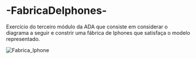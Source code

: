 # -FabricaDeIphones-
Exercício do terceiro módulo da ADA que consiste em considerar o diagrama a seguir e constrir uma fábrica de Iphones que satisfaça o modelo representado.

![Fabrica_Iphone](https://user-images.githubusercontent.com/35942596/214939436-ccef5a92-79e7-4987-bcd5-67332a6b523a.png)
